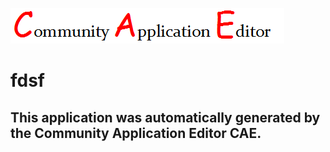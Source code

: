 ![CAE](https://github.com/CAE-Community-Application-Editor/application-fdsf/blob/master/img/logo.png)  

fdsf
===================


This application was automatically generated by the Community Application Editor CAE.  
---------------
